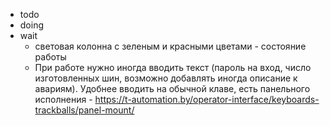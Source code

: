 - todo
- doing
- wait
	- световая колонна с зеленым и красными цветами - состояние работы
	- При работе нужно иногда вводить текст (пароль на вход, число изготовленных шин, возможно добавлять иногда описание к авариям). Удобнее вводить на обычной клаве, есть панельного исполнения - https://t-automation.by/operator-interface/keyboards-trackballs/panel-mount/